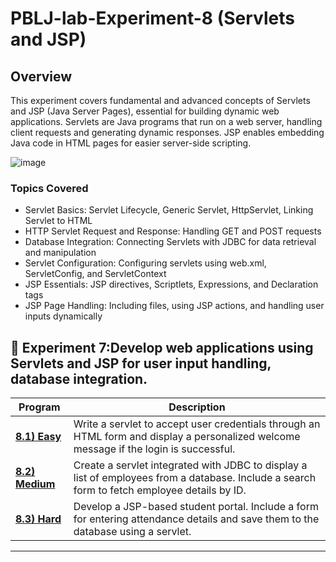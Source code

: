 # PBLJ-lab-Experiment-8 (Servlets and JSP)

## Overview

This experiment covers fundamental and advanced concepts of Servlets and JSP (Java Server Pages), essential for building dynamic web applications. Servlets are Java programs that run on a web server, handling client requests and generating dynamic responses. JSP enables embedding Java code in HTML pages for easier server-side scripting.

![image](https://github.com/user-attachments/assets/e2cfb9b4-a49e-48ea-af6f-c791853ca269)

### Topics Covered

- Servlet Basics: Servlet Lifecycle, Generic Servlet, HttpServlet, Linking Servlet to HTML
- HTTP Servlet Request and Response: Handling GET and POST requests
- Database Integration: Connecting Servlets with JDBC for data retrieval and manipulation
- Servlet Configuration: Configuring servlets using web.xml, ServletConfig, and ServletContext
- JSP Essentials: JSP directives, Scriptlets, Expressions, and Declaration tags
- JSP Page Handling: Including files, using JSP actions, and handling user inputs dynamically

  
## 📌 Experiment 7:Develop web applications using Servlets and JSP for user input handling, database integration.

| Program    | Description                                 |
|------------|---------------------------------------------|
| **[8.1) Easy](/Exp8.1.java)** |Write a servlet to accept user credentials through an HTML form and display a personalized welcome message if the login is successful. |
| **[8.2) Medium](/Exp8.2.java)** |Create a servlet integrated with JDBC to display a list of employees from a database. Include a search form to fetch employee details by ID.|
| **[8.3) Hard](/Exp8.3.java)** | Develop a JSP-based student portal. Include a form for entering attendance details and save them to the database using a servlet.|

-----

